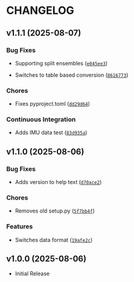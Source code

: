 # CHANGELOG

<!-- version list -->

## v1.1.1 (2025-08-07)

### Bug Fixes

- Supporting split ensembles
  ([`e045ee3`](https://github.com/UCSD-E4E/smartfin-tools/commit/e045ee3d4ce5ef2909a9b87acffe02399815cff5))

- Switches to table based conversion
  ([`8616773`](https://github.com/UCSD-E4E/smartfin-tools/commit/8616773861765103b620c8d85c2f99de2164f7d0))

### Chores

- Fixes pyproject.toml
  ([`dd29d64`](https://github.com/UCSD-E4E/smartfin-tools/commit/dd29d64a8569493afadd7d124896315f26101449))

### Continuous Integration

- Adds IMU data test
  ([`83d935a`](https://github.com/UCSD-E4E/smartfin-tools/commit/83d935a8375eed4943751e0226de0e5d26d49743))


## v1.1.0 (2025-08-06)

### Bug Fixes

- Adds version to help text
  ([`d70ace2`](https://github.com/UCSD-E4E/smartfin-tools/commit/d70ace21773cd0caef02e07e3fb4706019395d51))

### Chores

- Removes old setup.py
  ([`5f7bb4f`](https://github.com/UCSD-E4E/smartfin-tools/commit/5f7bb4fa9c0118e60b9cd8ff074ccc7818a16f6e))

### Features

- Switches data format
  ([`19afe2c`](https://github.com/UCSD-E4E/smartfin-tools/commit/19afe2c5b17ffe3ed5dff324289fe7a60f363ba5))


## v1.0.0 (2025-08-06)

- Initial Release
